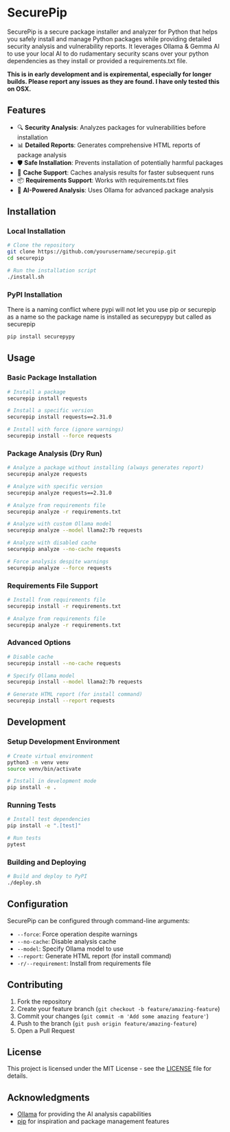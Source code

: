 # SecurePip

SecurePip is a secure package installer and analyzer for Python that helps you safely install and manage Python packages while providing detailed security analysis and vulnerability reports. It leverages Ollama & Gemma AI to use your local AI to do rudamentary security scans over your python dependencies as they install or provided a requirements.txt file.

**This is in early development and is expiremental, especially for longer builds. Please report any issues as they are found. I have only tested this on OSX.**

## Features

- 🔍 **Security Analysis**: Analyzes packages for vulnerabilities before installation
- 📊 **Detailed Reports**: Generates comprehensive HTML reports of package analysis
- 🛡️ **Safe Installation**: Prevents installation of potentially harmful packages
- 🔄 **Cache Support**: Caches analysis results for faster subsequent runs
- 📦 **Requirements Support**: Works with requirements.txt files
- 🤖 **AI-Powered Analysis**: Uses Ollama for advanced package analysis

## Installation

### Local Installation

```bash
# Clone the repository
git clone https://github.com/yourusername/securepip.git
cd securepip

# Run the installation script
./install.sh
```

### PyPI Installation 

There is a naming conflict where pypi will not let you use pip or securepip as a name so the package name is installed as securepypy but called as securepip

```bash
pip install securepypy
```

## Usage

### Basic Package Installation

```bash
# Install a package
securepip install requests

# Install a specific version
securepip install requests==2.31.0

# Install with force (ignore warnings)
securepip install --force requests
```

### Package Analysis (Dry Run)

```bash
# Analyze a package without installing (always generates report)
securepip analyze requests

# Analyze with specific version
securepip analyze requests==2.31.0

# Analyze from requirements file
securepip analyze -r requirements.txt

# Analyze with custom Ollama model
securepip analyze --model llama2:7b requests

# Analyze with disabled cache
securepip analyze --no-cache requests

# Force analysis despite warnings
securepip analyze --force requests
```

### Requirements File Support

```bash
# Install from requirements file
securepip install -r requirements.txt

# Analyze from requirements file
securepip analyze -r requirements.txt
```

### Advanced Options

```bash
# Disable cache
securepip install --no-cache requests

# Specify Ollama model
securepip install --model llama2:7b requests

# Generate HTML report (for install command)
securepip install --report requests
```

## Development

### Setup Development Environment

```bash
# Create virtual environment
python3 -m venv venv
source venv/bin/activate

# Install in development mode
pip install -e .
```

### Running Tests

```bash
# Install test dependencies
pip install -e ".[test]"

# Run tests
pytest
```

### Building and Deploying

```bash
# Build and deploy to PyPI
./deploy.sh
```

## Configuration

SecurePip can be configured through command-line arguments:

- `--force`: Force operation despite warnings
- `--no-cache`: Disable analysis cache
- `--model`: Specify Ollama model to use
- `--report`: Generate HTML report (for install command)
- `-r/--requirement`: Install from requirements file

## Contributing

1. Fork the repository
2. Create your feature branch (`git checkout -b feature/amazing-feature`)
3. Commit your changes (`git commit -m 'Add some amazing feature'`)
4. Push to the branch (`git push origin feature/amazing-feature`)
5. Open a Pull Request

## License

This project is licensed under the MIT License - see the [LICENSE](LICENSE) file for details.

## Acknowledgments

- [Ollama](https://ollama.ai/) for providing the AI analysis capabilities
- [pip](https://pip.pypa.io/) for inspiration and package management features 